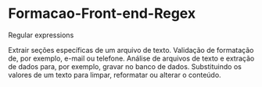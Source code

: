 # Formacao-Front-end-Regex

Regular expressions

Extrair seções específicas de um arquivo de texto.
Validação de formatação de, por exemplo, e-mail ou telefone.
Análise de arquivos de texto e extração de dados para, por exemplo, gravar no banco de dados.
Substituindo os valores de um texto para limpar, reformatar ou alterar o conteúdo.
